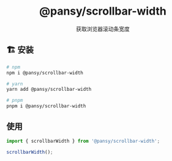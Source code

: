 <h1 align="center">@pansy/scrollbar-width</h1>

<div align="center">
获取浏览器滚动条宽度
</div>

## 🏗 安装

```sh
# npm
npm i @pansy/scrollbar-width

# yarn
yarn add @pansy/scrollbar-width

# pnpm
pnpm i @pansy/scrollbar-width
```

## 使用

```ts
import { scrollbarWidth } from '@pansy/scrollbar-width';

scrollbarWidth();
```
